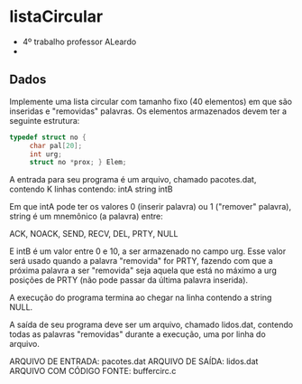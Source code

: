 # listaCircular

* 4º trabalho professor ALeardo
*

## Dados
Implemente uma lista circular com tamanho fixo (40 elementos) em que são inseridas e "removidas" palavras. Os elementos armazenados devem ter a seguinte estrutura:

```c
typedef struct no {
     char pal[20];
     int urg;
     struct no *prox; } Elem;
```

A entrada para seu programa é um arquivo, chamado pacotes.dat, contendo K linhas contendo:
    intA string intB

Em que intA pode ter os valores 0 (inserir palavra) ou 1 ("remover" palavra), string é um mnemônico (a palavra) entre:

   ACK, NOACK, SEND, RECV, DEL, PRTY, NULL

E intB é um valor entre 0 e 10, a ser armazenado no campo urg. Esse valor será usado quando a palavra "removida" for PRTY, fazendo com que a próxima palavra a ser "removida" seja aquela que está no máximo a urg posições de PRTY (não pode passar da última palavra inserida).

A execução do programa termina ao chegar na linha contendo a string NULL.

A saída de seu programa deve ser um arquivo, chamado  lidos.dat, contendo todas as palavras "removidas" durante a execução, uma por linha do arquivo.

ARQUIVO DE ENTRADA: pacotes.dat
ARQUIVO DE SAÍDA:        lidos.dat
ARQUIVO COM CÓDIGO FONTE:    buffercirc.c
